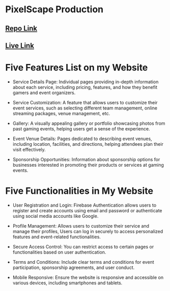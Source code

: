 # PixelScape Production

## [ Repo Link](https://github.com/MD-AHAD-KHAN-PATHAN/PixelScape)

## [ Live Link ](https://majestic-froyo-0a3440.netlify.app/)

# Five Features List on my Website

- Service Details Page: Individual pages providing in-depth information about each service, including pricing, features, and how they benefit gamers and event organizers.

- Service Customization: A feature that allows users to customize their event services, such as selecting different team management, online streaming packages, venue management, etc.

- Gallery: A visually appealing gallery or portfolio showcasing photos from past gaming events, helping users get a sense of the experience.

- Event Venue Details: Pages dedicated to describing event venues, including location, facilities, and directions, helping attendees plan their visit effectively.

- Sponsorship Opportunities: Information about sponsorship options for businesses interested in promoting their products or services at gaming events.


# Five Functionalities in My Website

- User Registration and Login: Firebase Authentication allows users to register and create accounts using email and password or authenticate using social media accounts like Google.

- Profile Management: Allows users to customize their service and manage their profiles, Users can log in securely to access personalized features and event-related functionalities.

- Secure Access Control: You can restrict access to certain pages or functionalities based on user authentication.

- Terms and Conditions: Include clear terms and conditions for event participation, sponsorship agreements, and user conduct.

- Mobile Responsive: Ensure the website is responsive and accessible on various devices, including smartphones and tablets.
